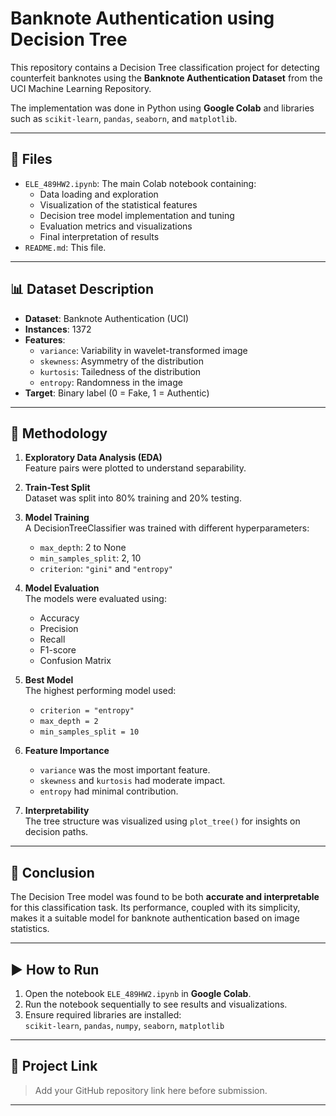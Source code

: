 # Banknote Authentication using Decision Tree

This repository contains a Decision Tree classification project for detecting counterfeit banknotes using the **Banknote Authentication Dataset** from the UCI Machine Learning Repository.

The implementation was done in Python using **Google Colab** and libraries such as `scikit-learn`, `pandas`, `seaborn`, and `matplotlib`.

---

## 📁 Files

- `ELE_489HW2.ipynb`: The main Colab notebook containing:
  - Data loading and exploration
  - Visualization of the statistical features
  - Decision tree model implementation and tuning
  - Evaluation metrics and visualizations
  - Final interpretation of results
- `README.md`: This file.

---

## 📊 Dataset Description

- **Dataset**: Banknote Authentication (UCI)
- **Instances**: 1372
- **Features**:
  - `variance`: Variability in wavelet-transformed image
  - `skewness`: Asymmetry of the distribution
  - `kurtosis`: Tailedness of the distribution
  - `entropy`: Randomness in the image
- **Target**: Binary label (0 = Fake, 1 = Authentic)

---

## 🧪 Methodology

1. **Exploratory Data Analysis (EDA)**  
   Feature pairs were plotted to understand separability.

2. **Train-Test Split**  
   Dataset was split into 80% training and 20% testing.

3. **Model Training**  
   A DecisionTreeClassifier was trained with different hyperparameters:
   - `max_depth`: 2 to None
   - `min_samples_split`: 2, 10
   - `criterion`: `"gini"` and `"entropy"`

4. **Model Evaluation**  
   The models were evaluated using:
   - Accuracy
   - Precision
   - Recall
   - F1-score
   - Confusion Matrix

5. **Best Model**  
   The highest performing model used:
   - `criterion = "entropy"`
   - `max_depth = 2`
   - `min_samples_split = 10`

6. **Feature Importance**  
   - `variance` was the most important feature.
   - `skewness` and `kurtosis` had moderate impact.
   - `entropy` had minimal contribution.

7. **Interpretability**  
   The tree structure was visualized using `plot_tree()` for insights on decision paths.

---

## 🧠 Conclusion

The Decision Tree model was found to be both **accurate and interpretable** for this classification task. Its performance, coupled with its simplicity, makes it a suitable model for banknote authentication based on image statistics.

---

## ▶️ How to Run

1. Open the notebook `ELE_489HW2.ipynb` in **Google Colab**.
2. Run the notebook sequentially to see results and visualizations.
3. Ensure required libraries are installed:  
   `scikit-learn`, `pandas`, `numpy`, `seaborn`, `matplotlib`

---

## 🔗 Project Link

> Add your GitHub repository link here before submission.

---


